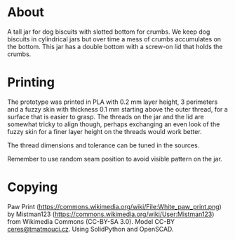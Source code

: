 # About

A tall jar for dog biscuits with slotted bottom for crumbs.
We keep dog biscuits in cylindrical jars but over time
a mess of crumbs accumulates on the bottom. This jar
has a double bottom with a screw-on lid that holds
the crumbs.

# Printing

The prototype was printed in PLA with 0.2 mm layer height, 3 perimeters
and a fuzzy skin with thickness 0.1 mm starting above the outer thread,
for a surface that is easier to grasp. The threads on the jar and the
lid are somewhat tricky to align though, perhaps exchanging an even
look of the fuzzy skin for a finer layer height on the threads
would work better.

The thread dimensions and tolerance can be tuned in the sources.

Remember to use random seam position to avoid visible pattern on the jar.

# Copying

Paw Print (https://commons.wikimedia.org/wiki/File:White_paw_print.png) by Mistman123 (https://commons.wikimedia.org/wiki/User:Mistman123) from Wikimedia Commons (CC-BY-SA 3.0).
Model CC-BY ceres@tmatmouci.cz.
Using SolidPython and OpenSCAD.
